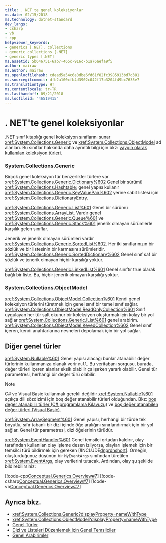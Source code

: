 ```yaml
---
title: . NET'te genel koleksiyonlar
ms.date: 02/15/2018
ms.technology: dotnet-standard
dev_langs:
- csharp
- vb
- cpp
helpviewer_keywords:
- generics [.NET], collections
- generic collections [.NET]
- generic types [.NET]
ms.assetid: 5b646751-6ab7-465c-916c-b1a76aefa9f5
author: mairaw
ms.author: mairaw
ms.openlocfilehash: cdead5a54c6e8dbe6fd61f82fc3985913bd7d381
ms.sourcegitcommit: dfb2a100cfb4d3902c042f17b3204f49bc7635e7
ms.translationtype: HT
ms.contentlocale: tr-TR
ms.lasthandoff: 09/21/2018
ms.locfileid: "46519415"
---
```

# <a name="generic-collections-in-net"></a>. NET'te genel koleksiyonlar

 .NET sınıf kitaplığı genel koleksiyon sınıflarını sunar <xref:System.Collections.Generic> ve <xref:System.Collections.ObjectModel> ad alanları. Bu sınıflar hakkında daha ayrıntılı bilgi için bkz: [yaygın olarak kullanılan koleksiyon türleri](../../../docs/standard/collections/commonly-used-collection-types.md).  
  
### <a name="systemcollectionsgeneric"></a>System.Collections.Generic  
 Birçok genel koleksiyon tür benzerlikler türlere var. <xref:System.Collections.Generic.Dictionary%602> Genel bir sürümü <xref:System.Collections.Hashtable>; genel yapısı kullanır <xref:System.Collections.Generic.KeyValuePair%602> yerine sabit listesi için <xref:System.Collections.DictionaryEntry>.  
  
 <xref:System.Collections.Generic.List%601> Genel bir sürümü <xref:System.Collections.ArrayList>. Vardır genel <xref:System.Collections.Generic.Queue%601> ve <xref:System.Collections.Generic.Stack%601> jenerik olmayan sürümlerle karşılık gelen sınıflar.  
  
 Jenerik ve jenerik olmayan sürümleri vardır <xref:System.Collections.Generic.SortedList%602>. Her iki sınıflarınızın bir sözlük ve bir listesinin bir karmasını sürümleridir. <xref:System.Collections.Generic.SortedDictionary%602> Genel sınıf saf bir sözlük ve jenerik olmayan hiçbir karşılığı yoktur.  
  
 <xref:System.Collections.Generic.LinkedList%601> Genel sınıftır true olarak bağlı bir liste. Bu, hiçbir jenerik olmayan karşılığı yoktur.  
  
### <a name="systemcollectionsobjectmodel"></a>System.Collections.ObjectModel  
 <xref:System.Collections.ObjectModel.Collection%601> Kendi genel koleksiyon türlerini türetmek için genel sınıf bir temel sınıf sağlar. <xref:System.Collections.ObjectModel.ReadOnlyCollection%601> Sınıf uygulayan her tür salt okunur bir koleksiyon oluşturmak için kolay bir yol sağlar <xref:System.Collections.Generic.IList%601> genel arabirim. <xref:System.Collections.ObjectModel.KeyedCollection%602> Genel sınıf içeren, kendi anahtarlarına nesneleri depolamak için bir yol sağlar.  
  
## <a name="other-generic-types"></a>Diğer genel türler  
 <xref:System.Nullable%601> Genel yapısı alacağı bunlar atanabilir değer türlerinin kullanmanıza olanak verir `null`. Bu veritabanı sorgusu, burada, değer türleri içeren alanlar eksik olabilir çalışırken yararlı olabilir. Genel tür parametresi, herhangi bir değer türü olabilir.  
  
> [!NOTE]
>  C# ve Visual Basic kullanmak gerekli değildir <xref:System.Nullable%601> açıkça dili sözdizimi için boş değer atanabilir türleri olduğundan. Bkz: [boş değer atanabilir türler (C# programlama Kılavuzu)](../../csharp/programming-guide/nullable-types/index.md) ve [boş değer atanabilen değer türleri (Visual Basic)](../../visual-basic/programming-guide/language-features/data-types/nullable-value-types.md). 
  
 <xref:System.ArraySegment%601> Genel yapısı, herhangi bir türde tek boyutlu, sıfır tabanlı bir dizi içinde öğe aralığını sınırlandırmak için bir yol sağlar. Genel tür parametresi, dizi öğelerinin türüdür.  
  
 <xref:System.EventHandler%601> Genel temsilci ortadan kaldırır, olay tarafından kullanılan olay işleme desen izliyorsa, olayları işlemek için bir temsilci türü bildirmek için gereken [!INCLUDE[dnprdnshort](../../../includes/dnprdnshort-md.md)]. Örneğin, oluşturduğunuz düşünün bir `MyEventArgs` sınıfından türetilen <xref:System.EventArgs>, olay verilerini tutacak. Ardından, olay şu şekilde bildirebilirsiniz:  
  
 [!code-cpp[Conceptual.Generics.Overview#7](../../../samples/snippets/cpp/VS_Snippets_CLR/conceptual.generics.overview/cpp/source2.cpp#7)]
 [!code-csharp[Conceptual.Generics.Overview#7](../../../samples/snippets/csharp/VS_Snippets_CLR/conceptual.generics.overview/cs/source2.cs#7)]
 [!code-vb[Conceptual.Generics.Overview#7](../../../samples/snippets/visualbasic/VS_Snippets_CLR/conceptual.generics.overview/vb/source2.vb#7)]  
  
## <a name="see-also"></a>Ayrıca bkz.

- <xref:System.Collections.Generic?displayProperty=nameWithType>  
- <xref:System.Collections.ObjectModel?displayProperty=nameWithType>  
- [Genel Türler](../../../docs/standard/generics/index.md)  
- [Dizi ve Listeleri Düzenlemek için Genel Temsilciler](../../../docs/standard/generics/delegates-for-manipulating-arrays-and-lists.md)  
- [Genel Arabirimler](../../../docs/standard/generics/interfaces.md)
